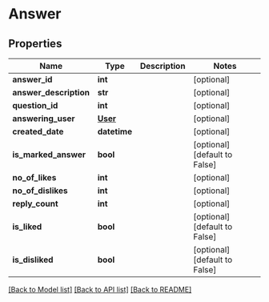 # Answer

## Properties
Name | Type | Description | Notes
------------ | ------------- | ------------- | -------------
**answer_id** | **int** |  | [optional] 
**answer_description** | **str** |  | [optional] 
**question_id** | **int** |  | [optional] 
**answering_user** | [**User**](User.md) |  | [optional] 
**created_date** | **datetime** |  | [optional] 
**is_marked_answer** | **bool** |  | [optional] [default to False]
**no_of_likes** | **int** |  | [optional] 
**no_of_dislikes** | **int** |  | [optional] 
**reply_count** | **int** |  | [optional] 
**is_liked** | **bool** |  | [optional] [default to False]
**is_disliked** | **bool** |  | [optional] [default to False]

[[Back to Model list]](../README.md#documentation-for-models) [[Back to API list]](../README.md#documentation-for-api-endpoints) [[Back to README]](../README.md)


